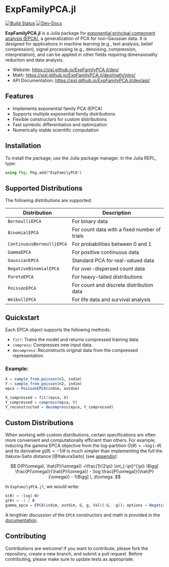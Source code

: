 # ExpFamilyPCA.jl

[![Build Status](https://github.com/sisl/ExpFamilyPCA.jl/actions/workflows/CI.yml/badge.svg?branch=main)](https://github.com/sisl/ExpFamilyPCA.jl/actions/workflows/CI.yml?query=branch%3Amain)
[![Dev-Docs](https://img.shields.io/badge/docs-latest-blue.svg)](https://sisl.github.io/ExpFamilyPCA.jl/dev/)

**ExpFamilyPCA.jl** is a Julia package for [exponential principal component analysis (EPCA)](https://papers.nips.cc/paper_files/paper/2001/hash/f410588e48dc83f2822a880a68f78923-Abstract.html), a generalization of PCA for non-Gaussian data. It is designed for applications in machine learning (e.g., text analysis, belief compression), signal processing (e.g., denoising, compression, interpretation), and can be applied in other fields requiring dimensionality reduction and data analysis.

- Website: https://sisl.github.io/ExpFamilyPCA.jl/dev/
- Math: https://sisl.github.io/ExpFamilyPCA.jl/dev/math/intro/
- API Documentation: https://sisl.github.io/ExpFamilyPCA.jl/dev/api/


## Features
- Implements exponential family PCA (EPCA)
- Supports multiple exponential family distributions
- Flexible constructors for custom distributions
- Fast symbolic differentiation and optimization
- Numerically stable scientific computation

## Installation

To install the package, use the Julia package manager. In the Julia REPL, type:

```julia
using Pkg; Pkg.add("ExpFamilyPCA")
```

## Supported Distributions
The following distributions are supported:

| Distribution                  | Description                                      |
| ----------------------------- | ------------------------------------------------ |
| `BernoulliEPCA`                | For binary data                                  |
| `BinomialEPCA`                 | For count data with a fixed number of trials     |
| `ContinuousBernoulliEPCA`      | For probabilities between 0 and 1                |
| `GammaEPCA`                    | For positive continuous data                     |
| `GaussianEPCA`                 | Standard PCA for real-valued data                |
| `NegativeBinomialEPCA`         | For over-dispersed count data                    |
| `ParetoEPCA`                   | For heavy-tailed distributions                   |
| `PoissonEPCA`                  | For count and discrete distribution data         |
| `WeibullEPCA`                  | For life data and survival analysis              |

## Quickstart
Each EPCA object supports the following methods:
- `fit!`: Trains the model and returns compressed training data.
- `compress`: Compresses new input data.
- `decompress`: Reconstructs original data from the compressed representation.

### Example:
```julia
X = sample_from_poisson(n1, indim)
Y = sample_from_poisson(n2, indim)
epca = PoissonEPCA(indim, outdim)

X_compressed = fit!(epca, X)
Y_compressed = compress(epca, Y)
Y_reconstructed = decompress(epca, Y_compressed)
```

## Custom Distributions

When working with custom distributions, certain specifications are often more convenient and computationally efficient than others. For example, inducing the gamma EPCA objective from the log-partition $G(\theta) = -\log(-\theta)$ and its derivative $g(\theta) = -1/\theta$ is much simpler than implementing the full the Itakura-Saito distance [@ItakuraSaito] (see [appendix](https://sisl.github.io/ExpFamilyPCA.jl/dev/math/appendix/gamma/)):

$$
D(P(\omega), \hat{P}(\omega)) =\frac{1}{2\pi} \int_{-\pi}^{\pi} \Bigg[ \frac{P(\omega)}{\hat{P}(\omega)} - \log \frac{P(\omega)}{\hat{P}{\omega}} - 1\Bigg] \, d\omega.
$$

In `ExpFamilyPCA.jl`, we would write:

```julia
G(θ) = -log(-θ)
g(θ) = -1 / θ
gamma_epca = EPCA(indim, outdim, G, g, Val((:G, :g)); options = NegativeDomain())
```

A lengthier discussion of the `EPCA` constructors and math is provided in the [documentation](https://sisl.github.io/ExpFamilyPCA.jl/dev/math/objectives/).

## Contributing

Contributions are welcome! If you want to contribute, please fork the repository, create a new branch, and submit a pull request. Before contributing, please make sure to update tests as appropriate.